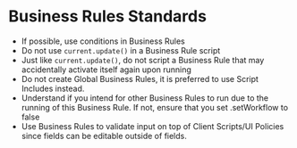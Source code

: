 # Business Rules Standards

+ If possible, use conditions in Business Rules
+ Do not use `current.update()` in a Business Rule script
+ Just like `current.update()`, do not script a Business Rule that may accidentally activate itself again upon running
+ Do not create Global Business Rules, it is preferred to use Script Includes instead.
+ Understand if you intend for other Business Rules to run due to the running of this Business Rule. If not, ensure that you set .setWorkflow to false
+ Use Business Rules to validate input on top of Client Scripts/UI Policies since fields can be editable outside of fields.